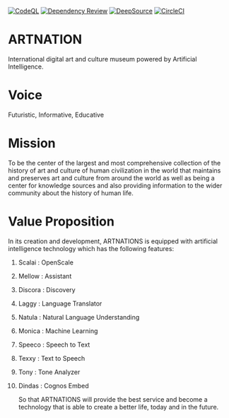 [![CodeQL](https://github.com/KOSASIH/ARTNATIONS/actions/workflows/codeql-analysis.yml/badge.svg)](https://github.com/KOSASIH/ARTNATIONS/actions/workflows/codeql-analysis.yml)
[![Dependency Review](https://github.com/KOSASIH/ARTNATIONS/actions/workflows/dependency-review.yml/badge.svg)](https://github.com/KOSASIH/ARTNATIONS/actions/workflows/dependency-review.yml)
[![DeepSource](https://deepsource.io/gh/KOSASIH/ARTNATIONS.svg/?label=active+issues&show_trend=true&token=D4ud501cPaDMOAuumZmJIWRS)](https://deepsource.io/gh/KOSASIH/ARTNATIONS/?ref=repository-badge)
[![CircleCI](https://circleci.com/gh/KOSASIH/ARTNATIONS/tree/main.svg?style=svg)](https://circleci.com/gh/KOSASIH/ARTNATIONS/tree/main)

# ARTNATION

International digital art and culture museum powered by Artificial Intelligence.

# Voice

Futuristic, Informative, Educative

# Mission

To be the center of the largest and most comprehensive collection of the history of art and culture of human civilization in the world that maintains and preserves art and culture from around the world as well as being a center for knowledge sources and also providing information to the wider community about the history of human life.

# Value Proposition

In its creation and development, ARTNATIONS is equipped with artificial intelligence technology which has the following features:

1. Scalai :
   OpenScale
2. Mellow :
   Assistant
3. Discora :
   Discovery
4. Laggy :
   Language Translator
5. Natula :
   Natural Language Understanding
6. Monica :
   Machine Learning
7. Speeco :
   Speech to Text
8. Texxy :
   Text to Speech
9. Tony :
   Tone Analyzer
10. Dindas :
    Cognos Embed

    So that ARTNATIONS will provide the best service and become a technology that is able to create a better life, today and in the future.
